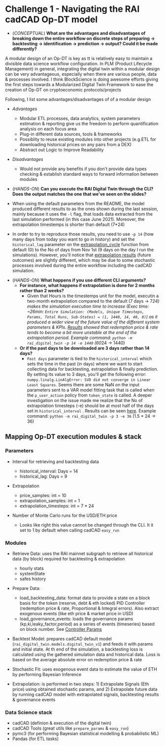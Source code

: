 
# Challenge 1 - Navigating the RAI cadCAD Op-DT model


- (*CONCEPTUAL*) **What are the advantages and disadvantages of breaking down the entire workflow on discrete steps of preparing -> backtesting -> identification -> prediction -> output? Could it be made differently?**

A modular design of an Op-DT is key as tt is relatively easy to maintain a divisible data science workflow configuration. In PLM (Product Lifecycle Management) in general, integrating the digital twin within a modular design can be very advantageous, especially when there are various people, data & processes involved. I think BlockScience is doing awesome efforts giving the first steps towards a Modularized Digital Twin Framework to ease the creation of Op-DT on cryptoeconomic protocols/projects

Following, I list some advantages/disadvantages of of a modular design

* *Advantages*
    - Modular ETL processes, data analytics, system parameters estimation & reporting give us the freedom to perform quantification analysis on each focus area
    - Plug-in different data sources, tools & frameworks
    - Possiblity to reuse existing modules into other projects (e.g.ETL for downloading historical prices on any pairs from a DEX)
    - Abstract out Logic to Improve Readability

* *Disadvantages*
    - Would not provide any benefits if you don't provide data types checking & establish standard ways to forward information between modules


- (*HANDS-ON*) **Can you execute the RAI Digital Twin through the CLI? Does the output matches the one that we've seen on the slides?**

* When using the default parameters from the README, the model produced different results to as the ones shown during the last session, mainly because it uses the `-l` flag, that loads data extracted from the last simulation performed (in this case June 2021). Moreover, the extrapolation timestemps is shorter than default (7*24)

* In order to try to reproduce those results, you need to use `-p 14` (how many days from today you want to go in history) and set the `historical_lag` parameter on the [extrapolation_cycle](https://github.com/reflexer-labs/reflexer-digital-twin/blob/master/rai_digital_twin/execution_logic.py#L205) function from default (0) to the No of days from Nov 1st (9 days on the day I run the simulations). However, you'll notice that [extrapolation results](reproducing_results.html) (future outcomes) are slightly different, which may be due to some stochastic processes involved during the entire workflow including the cadCAD simulation.

- (*HANDS-ON*) **What happens if you use different CLI arguments?**
    - **For instance, what happens if extrapolation is done for 2 months rather than 2 weeks?**
        - Given that Hours is the timestemps unit for the model, executin a two-month extrapolation compared to the default (7 days -> 7*24) makes the simulation execution time to increase (Exec time: ~26min: `Entire Simulation: (Models, Unique Timesteps, Params, Total Runs, Sub-States) = (1, 1440, 14, 40, 8)`) as it produced a wider view of the future value of the different system parameters & KPIs. [Results](reproducing_results.html) showed that redemption price & rate tends to become a bit more unstable at the end of the extrapolation period. Example command: `python -m rai_digital_twin -p 14 -e 1440` (60*24 -> 1440)
    - **Or if the past days to be downloaded are 3 days rather than 14 days?**
        - `Past days` parameter is tied to the `historical_interval` which sets the time in the past (in days) where we want to start collecting data for backtesting, extrapolation & finally prediction. By setting its value to 3 days, you'll get the following error: `numpy.linalg.LinAlgError: SVD did not converge in Linear Least Squares`. Seems there are some NaN on the input parameters sent to a VAR model fitting task that is called when the `p_user_action` policy from `token_state` is called. A deeper investigation on the issue made me realize that the No of extrapolation timesteps (-e) should be at most half of the days set in `historical_interval` . Results can be seen [here](3past_days_extrapolation.html). Example command: `python -m rai_digital_twin -p 3 -e 36` (1.5 * 24 -> 36)


## Mapping Op-DT execution modules & stack

### Parameters

- Interval for retrieving and backtesting data
    - historical_interval: Days = 14
    - historical_lag: Days = 9

- Extrapolation
    - price_samples: int = 10
    - extrapolation_samples: int = 1
    - extrapolation_timesteps: int = 7 * 24

- Number of Monte Carlo runs for the USD/ETH price
    - Looks like right this value cannot be changed through the CLI. It it set to 1 by default when calling cadCAD `easy_run`

### Modules

- Retrieve Data: uses the RAI mainnet subgraph to retrieve all historical data (by block) required for backtesting & extrapolation
    * hourly stats
    * systemState
    * safes history

- Prepare Data:
    * load_backtesting_data: format data to provide a state on a block basis for the token (reserve, debt & eth locked) PID Controller (redemption price & rate, Proportional & Integral errors). Also extract exogenous events (like eth price & market price in USD)
    * load_governance_events: loads the governance params (kp,ki,leaky_factor,period) as a series of events (timeseries) based on block number. See [Controller Params](https://github.com/reflexer-labs/reflexer-digital-twin/blob/master/data/controller_params.csv)

- Backtest Model: prepares cadCAD default model (`rai_digital_twin.models.digital_twin_v1`) and feeds it with params and initial state. At th end of the simulation, a backtesting loss is calculated using the gathered simulation data and historical data. Loss is based on the average absolute error on redemption price & rate

- Stochastic Fit: uses exogenous event data to estimate the value of ETH by performing Bayesian Inference

- Extrapolation: is performed in two steps: 1) Extrapolate Signals (Eth price) using obtained stochastic params, and 2) Extrapolate future data by running cadCAD model with extrapolated signals, backtesting results & governance events


### Data Science stack

- cadCAD (definion & execution of the digital twin)
- cadCAD Tools (great utils like `prepare_params` & `easy_run`)
- pymc3 (for performing Bayesian statistical modelling & probabilistic ML)
- Pandas (for ETL tasks)

